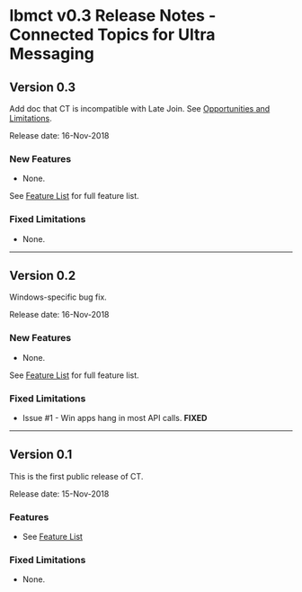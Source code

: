 # lbmct v0.3 Release Notes - Connected Topics for Ultra Messaging

## Version 0.3

Add doc that CT is incompatible with Late Join.
See [Opportunities and Limitations](README.md#opportunities-and-limitations).

Release date: 16-Nov-2018

### New Features

* None.

See [Feature List](README.md#features) for full feature list.

### Fixed Limitations

* None.

---

## Version 0.2

Windows-specific bug fix.

Release date: 16-Nov-2018

### New Features

* None.

See [Feature List](README.md#features) for full feature list.

### Fixed Limitations

* Issue #1 - Win apps hang in most API calls.  **FIXED**

---

## Version 0.1

This is the first public release of CT.

Release date: 15-Nov-2018

### Features

* See [Feature List](README.md#features)

### Fixed Limitations

* None.
